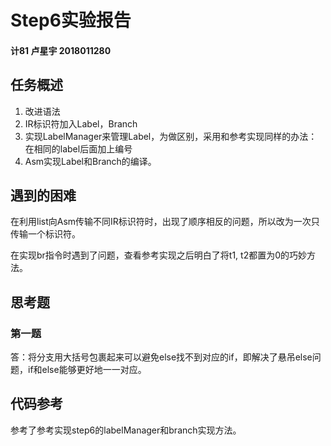 # Step6实验报告 

#### 计81 卢星宇 2018011280

## 任务概述

1. 改进语法
2. IR标识符加入Label，Branch
3. 实现LabelManager来管理Label，为做区别，采用和参考实现同样的办法：在相同的label后面加上编号
4. Asm实现Label和Branch的编译。



## 遇到的困难

在利用list向Asm传输不同IR标识符时，出现了顺序相反的问题，所以改为一次只传输一个标识符。

在实现br指令时遇到了问题，查看参考实现之后明白了将t1, t2都置为0的巧妙方法。

## 思考题

### 第一题

答：将分支用大括号包裹起来可以避免else找不到对应的if，即解决了悬吊else问题，if和else能够更好地一一对应。

## 代码参考

参考了参考实现step6的labelManager和branch实现方法。

